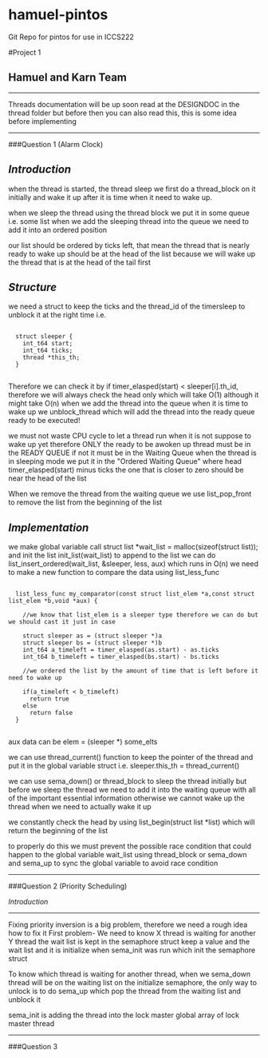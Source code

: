 # hamuel-pintos
Git Repo for pintos for use in ICCS222

#Project 1
## Hamuel and Karn Team
- - -
Threads documentation will be up soon read at the DESIGNDOC in the thread folder but before then you can also 
read this, this is some idea before implementing
- - - 
###Question 1 (Alarm Clock)

  _Introduction_
  ------------------------
   when the thread is started, the thread sleep we first do a thread_block on it initially
  and wake it up after it is time when it need to wake up.

  when we sleep the thread using the thread block we put it in some queue i.e. some list
  when we add the sleeping thread into the queue we need to add it into an ordered position

  our list should be ordered by ticks left, that mean the thread that is nearly ready to wake up 
  should be at the head of the list because we will wake up the thread that is at the head of the
  tail first 
  
  _Structure_
  ------------------------
  we need a struct to keep the ticks and the thread_id of the timersleep to unblock it at the right time
  i.e.
  <pre><code>
  struct sleeper {
    int_t64 start;
    int_t64 ticks;
    thread *this_th;
  }
  </code></pre>

  Therefore we can check it by if timer_elasped(start) < sleeper[i].th_id, therefore we will always 
  check the head only which will take O(1) although it might take O(n) when we add the thread into the queue
  when it is time to wake up we unblock_thread which will add the thread into the ready queue ready to be
  executed!

  we must not waste CPU cycle to let a thread run when it is not suppose to wake up yet therefore ONLY the
  ready to be awoken up thread must be in the READY QUEUE if not it must be in the Waiting Queue when the thread
  is in sleeping mode we put it in the "Ordered Waiting Queue" where head timer_elasped(start) minus ticks the one
  that is closer to zero should be near the head of the list

  When we remove the thread from the waiting queue we use list_pop_front to remove the list from the beginning of
  the list

  _Implementation_
  -------------------------
  we make global variable call struct list *wait_list = malloc(sizeof(struct list)); 
  and init the list init_list(wait_list)
  to append to the list we can do list_insert_ordered(wait_list, &sleeper, less, aux) which runs in O(n)
  we need to make a new function to compare the data using list_less_func
  <pre><code>
  list_less_func my_comparator(const struct list_elem *a,const struct list_elem *b,void *aux) {

    //we know that list_elem is a sleeper type therefore we can do but we should cast it just in case

    struct sleeper as = (struct sleeper *)a
    struct sleeper bs = (struct sleeper *)b
    int_t64 a_timeleft = timer_elasped(as.start) - as.ticks
    int_t64 b_timeleft = timer_elasped(bs.start) - bs.ticks

    //we ordered the list by the amount of time that is left before it need to wake up

    if(a_timeleft < b_timeleft)
      return true
    else
      return false
  }
  </code></pre>

  aux data can be elem = (sleeper *) some_elts
  
  we can use thread_current() function to keep the pointer of the thread and put it in the global variable struct
  i.e. sleeper.this_th = thread_current()

  we can use sema_down() or thread_block to sleep the thread initially but before we sleep the thread we need to 
  add it into the waiting queue with all of the important essential information otherwise we cannot wake up
  the thread when we need to actually wake it up

  we constantly check the head by using list_begin(struct list *list) which will return the beginning of the list

  to properly do this we must prevent the possible race condition that could happen to the global variable wait_list
  using thread_block or sema_down and sema_up to sync the global variable to avoid race condition

---------------------
###Question 2 (Priority Scheduling)

_Introduction_
- - -

Fixing priority inversion is a big problem, therefore we need a rough idea how to fix it
First problem- We need to know X thread is waiting for another Y thread the wait list is kept in the 
semaphore struct keep a value and the wait list and it is initialize when sema_init was run which 
init the semaphore struct 

To know which thread is waiting for another thread, when we sema_down thread will be on the waiting list 
on the initialize semaphore, the only way to unlock is to do sema_up which pop the thread from the 
waiting list and unblock it 

sema_init is adding the thread into the lock master global array of lock master thread





---------------------
###Question 3
